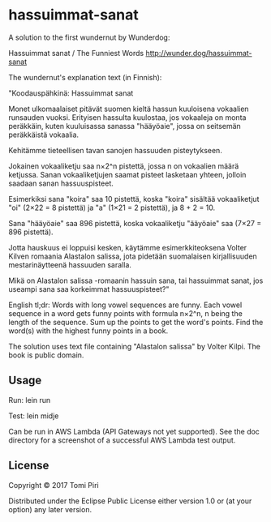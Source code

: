 # hassuimmat-sanat

A solution to the first wundernut by Wunderdog:

Hassuimmat sanat / The Funniest Words
http://wunder.dog/hassuimmat-sanat

The wundernut's explanation text (in Finnish):

"Koodauspähkinä: Hassuimmat sanat

Monet ulkomaalaiset pitävät suomen kieltä hassun kuuloisena vokaalien runsauden vuoksi. Erityisen hassulta kuulostaa, jos vokaaleja on monta peräkkäin, kuten kuuluisassa sanassa "hääyöaie", jossa on seitsemän peräkkäistä vokaalia.

Kehitämme tieteellisen tavan sanojen hassuuden pisteytykseen.

Jokainen vokaaliketju saa n×2^n pistettä, jossa n on vokaalien määrä ketjussa. Sanan vokaaliketjujen saamat pisteet lasketaan yhteen, jolloin saadaan sanan hassuuspisteet.

Esimerkiksi sana "koira" saa 10 pistettä, koska "koira" sisältää vokaaliketjut "oi" (2×22 = 8 pistettä) ja "a" (1×21 = 2 pistettä), ja 8 + 2 = 10.

Sana "hääyöaie" saa 896 pistettä, koska vokaaliketju "ääyöaie" saa (7×27 = 896 pistettä).

Jotta hauskuus ei loppuisi kesken, käytämme esimerkkiteoksena Volter Kilven romaania Alastalon salissa, jota pidetään suomalaisen kirjallisuuden mestarinäytteenä hassuuden saralla.

Mikä on Alastalon salissa -romaanin hassuin sana, tai hassuimmat sanat, jos useampi sana saa korkeimmat hassuuspisteet?"

English tl;dr: Words with long vowel sequences are funny. Each vowel sequence in a word gets funny points with formula n×2^n, n being the length of the sequence. Sum up the points to get the word's points. Find the word(s) with the highest funny points in a book.

The solution uses text file containing "Alastalon salissa" by Volter Kilpi. The book is public domain.

## Usage

Run:
lein run

Test:
lein midje

Can be run in AWS Lambda (API Gateways not yet supported).
See the doc directory for a screenshot of a successful AWS Lambda test output. 

## License

Copyright © 2017 Tomi Piri

Distributed under the Eclipse Public License either version 1.0 or (at
your option) any later version.
